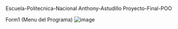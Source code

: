 Escuela-Politecnica-Nacional
Anthony-Astudillo
Proyecto-Final-POO

Form1 (Menu del Programa)
![image](https://github.com/user-attachments/assets/ae283b19-3188-4ee1-a152-3bed3eaba3f0)

